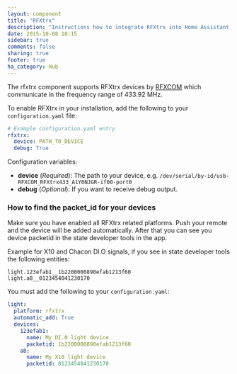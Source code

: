 ```yaml
---
layout: component
title: "RFXtrx"
description: "Instructions how to integrate RFXtrx into Home Assistant."
date: 2015-10-08 10:15
sidebar: true
comments: false
sharing: true
footer: true
ha_category: Hub
---
```

The rfxtrx component supports RFXtrx devices by [RFXCOM](http://www.rfxcom.com) which communicate in the frequency range of 433.92 MHz.

To enable RFXtrx in your installation, add the following to your `configuration.yaml` file:

```yaml
# Example configuration.yaml entry
rfxtrx:
  device: PATH_TO_DEVICE
  debug: True
```

Configuration variables:

- **device** (*Required*): The path to your device, e.g. `/dev/serial/by-id/usb-RFXCOM_RFXtrx433_A1Y0NJGR-if00-port0`
- **debug** (*Optional*): If you want to receive debug output.

### How to find the packet_id for your devices

Make sure you have enabled all RFXtrx related platforms. Push your remote and the device will be added
automatically. After that you can see you device packetid in the state developer tools in the app.

Example for X10 and Chacon DI.O signals, if you see in state developer tools the following entities:

```
light.123efab1__1b2200000890efab1213f60
light.a8__0123454041230170
```

You must add the following to your `configuration.yaml`:

```YAML
light:
  platform: rfxtrx
  automatic_add: True
  devices:
    123efab1:
      name: My DI.0 light device
      packetid: 1b2200000890efab1213f60
    a8:
      name: My X10 light device
      packetid: 0123454041230170
```
